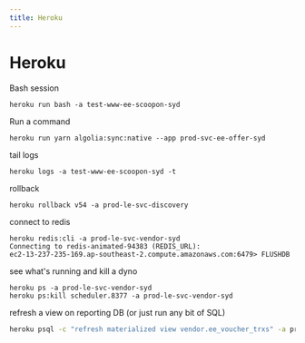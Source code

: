 ```yaml
---
title: Heroku
---
```


<h1>Heroku</h1>

Bash session

~~~markup
heroku run bash -a test-www-ee-scoopon-syd
~~~

Run a command

~~~markup
heroku run yarn algolia:sync:native --app prod-svc-ee-offer-syd
~~~

tail logs

~~~markup
heroku logs -a test-www-ee-scoopon-syd -t
~~~

rollback

~~~markup
heroku rollback v54 -a prod-le-svc-discovery
~~~


connect to redis

~~~markup
heroku redis:cli -a prod-le-svc-vendor-syd
Connecting to redis-animated-94383 (REDIS_URL):
ec2-13-237-235-169.ap-southeast-2.compute.amazonaws.com:6479> FLUSHDB
~~~

see what's running and kill a dyno

~~~markup
heroku ps -a prod-le-svc-vendor-syd
heroku ps:kill scheduler.8377 -a prod-le-svc-vendor-syd
~~~

refresh a view on reporting DB (or just run any bit of SQL)

~~~bash
heroku psql -c "refresh materialized view vendor.ee_voucher_trxs" -a prod-le-svc-reporting-syd
~~~